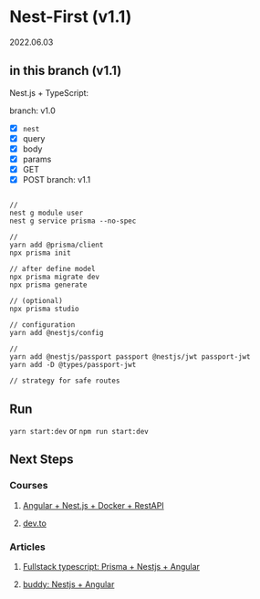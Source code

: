 # Nest-First (v1.1)
2022.06.03 

## in this branch (v1.1)

Nest.js + TypeScript:

branch: v1.0
* [x] `nest `
* [x] query
* [x] body
* [x] params
* [x] GET 
* [x] POST
branch: v1.1

```

// 
nest g module user
nest g service prisma --no-spec

// 
yarn add @prisma/client
npx prisma init

// after define model 
npx prisma migrate dev
npx prisma generate

// (optional)
npx prisma studio

// configuration
yarn add @nestjs/config

//
yarn add @nestjs/passport passport @nestjs/jwt passport-jwt
yarn add -D @types/passport-jwt

// strategy for safe routes
```

## Run

`yarn start:dev` or  `npm run start:dev`

## Next Steps

### Courses

1. [Angular + Nest.js + Docker + RestAPI](https://download.ir/udemy-nestjs-rest-apis-with-docker-a-practical-guide/)

2. [dev.to](https://dev.to/tkssharma/nest-js-advanced-course-coming-up-3ih9)

### Articles

1. [Fullstack typescript: Prisma + Nestjs + Angular](https://www.prisma.io/blog/full-stack-typesafety-with-angular-nest-nx-and-prisma-CcMK7fbQfTWc)

2. [buddy: Nestjs + Angular](https://buddy.works/tutorials/build-a-full-stack-web-application-with-angular-7-and-nest-js)

